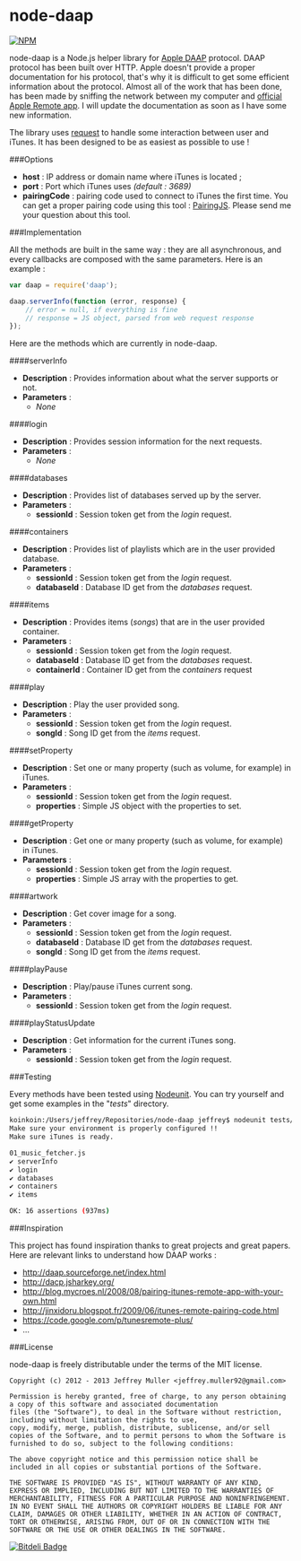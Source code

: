 node-daap
=========

[![NPM](https://nodei.co/npm/daap.png)](https://nodei.co/npm/daap/)

node-daap is a Node.js helper library for [Apple DAAP](http://en.wikipedia.org/wiki/Digital_Audio_Access_Protocol "Apple DAAP") protocol. DAAP protocol has been built over HTTP. Apple doesn't provide a proper documentation for his protocol, that's why it is difficult to get some efficient information about the protocol. Almost all of the work that has been done, has been made by sniffing the network between my computer and [official Apple Remote app](https://itunes.apple.com/fr/app/remote/id284417350?mt=8). I will update the documentation as soon as I have some new information.

The library uses [request](https://github.com/mikeal/request "Node Request") to handle some interaction between user and iTunes.  It has been designed to be as easiest as possible to use !

###Options

* __host__ : IP address or domain name where iTunes is located ;
* __port__ : Port which iTunes uses _(default : 3689)_
* __pairingCode__ : pairing code used to connect to iTunes the first time. You can get a proper pairing code using this tool : [PairingJS](https://github.com/j-muller/PairingJS). Please send me your question about this tool.

###Implementation

All the methods are built in the same way : they are all asynchronous, and every callbacks are composed with the same parameters. Here is an example :

```JavaScript
var daap = require('daap');

daap.serverInfo(function (error, response) {
    // error = null, if everything is fine
    // response = JS object, parsed from web request response
});
```

Here are the methods which are currently in node-daap.

####serverInfo

- __Description__ : Provides information about what the server supports or not.
- __Parameters__ :
  - _None_

####login

- __Description__ : Provides session information for the next requests.
- __Parameters__ :
  - _None_

####databases

- __Description__ : Provides list of databases served up by the server.
- __Parameters__ :
  - __sessionId__ : Session token get from the _login_ request.

####containers

- __Description__ : Provides list of playlists which are in the user provided database.
- __Parameters__ :
  - __sessionId__ : Session token get from the _login_ request.
  - __databaseId__ : Database ID get from the _databases_ request.

####items

- __Description__ : Provides items (_songs_) that are in the user provided container.
- __Parameters__ :
  - __sessionId__ : Session token get from the _login_ request.
  - __databaseId__ : Database ID get from the _databases_ request.
  - __containerId__ : Container ID get from the _containers_ request

####play

- __Description__ : Play the user provided song.
- __Parameters__ :
  - __sessionId__ : Session token get from the _login_ request.
  - __songId__ : Song ID get from the _items_ request.

####setProperty

- __Description__ : Set one or many property (such as volume, for example) in iTunes.
- __Parameters__ :
  - __sessionId__ : Session token get from the _login_ request.
  - __properties__ : Simple JS object with the properties to set. 

####getProperty

- __Description__ : Get one or many property (such as volume, for example) in iTunes.
- __Parameters__ :
  - __sessionId__ : Session token get from the _login_ request.
  - __properties__ : Simple JS array with the properties to get. 

####artwork

- __Description__ : Get cover image for a song.
- __Parameters__ :
  - __sessionId__ : Session token get from the _login_ request.
  - __databaseId__ : Database ID get from the _databases_ request.
  - __songId__ : Song ID get from the _items_ request.

####playPause

- __Description__ : Play/pause iTunes current song.
- __Parameters__ :
  - __sessionId__ : Session token get from the _login_ request.

####playStatusUpdate

- __Description__ : Get information for the current iTunes song.
- __Parameters__ :
  - __sessionId__ : Session token get from the _login_ request.

###Testing

Every methods have been tested using [Nodeunit](https://github.com/caolan/nodeunit). You can try yourself and get some examples in the "_tests_" directory.

```Bash
koinkoin:/Users/jeffrey/Repositories/node-daap jeffrey$ nodeunit tests/01_music_fetcher.js 
Make sure your environment is properly configured !!
Make sure iTunes is ready.

01_music_fetcher.js
✔ serverInfo
✔ login
✔ databases
✔ containers
✔ items

OK: 16 assertions (937ms)
```

###Inspiration

This project has found inspiration thanks to great projects and great papers. Here are relevant links to understand how DAAP works :

* http://daap.sourceforge.net/index.html
* http://dacp.jsharkey.org/
* http://blog.mycroes.nl/2008/08/pairing-itunes-remote-app-with-your-own.html
* http://jinxidoru.blogspot.fr/2009/06/itunes-remote-pairing-code.html
* https://code.google.com/p/tunesremote-plus/
* ...

###License

node-daap is freely distributable under the terms of the MIT license.

```
Copyright (c) 2012 - 2013 Jeffrey Muller <jeffrey.muller92@gmail.com>

Permission is hereby granted, free of charge, to any person obtaining a copy of this software and associated documentation
files (the "Software"), to deal in the Software without restriction, including without limitation the rights to use,
copy, modify, merge, publish, distribute, sublicense, and/or sell copies of the Software, and to permit persons to whom the Software is furnished to do so, subject to the following conditions:

The above copyright notice and this permission notice shall be included in all copies or substantial portions of the Software.

THE SOFTWARE IS PROVIDED "AS IS", WITHOUT WARRANTY OF ANY KIND, EXPRESS OR IMPLIED, INCLUDING BUT NOT LIMITED TO THE WARRANTIES OF MERCHANTABILITY, FITNESS FOR A PARTICULAR PURPOSE AND NONINFRINGEMENT. IN NO EVENT SHALL THE AUTHORS OR COPYRIGHT HOLDERS BE LIABLE FOR ANY CLAIM, DAMAGES OR OTHER LIABILITY, WHETHER IN AN ACTION OF CONTRACT, TORT OR OTHERWISE, ARISING FROM, OUT OF OR IN CONNECTION WITH THE SOFTWARE OR THE USE OR OTHER DEALINGS IN THE SOFTWARE.
```

[![Bitdeli Badge](https://d2weczhvl823v0.cloudfront.net/j-muller/node-daap/trend.png)](https://bitdeli.com/free "Bitdeli Badge")